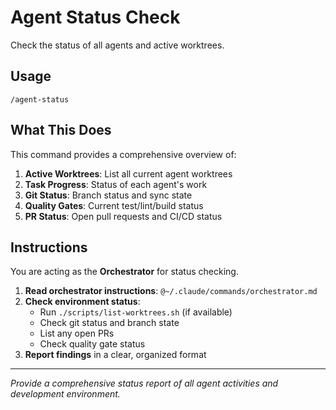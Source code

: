 # Agent Status Check

Check the status of all agents and active worktrees.

## Usage

```
/agent-status
```

## What This Does

This command provides a comprehensive overview of:

1. **Active Worktrees**: List all current agent worktrees
2. **Task Progress**: Status of each agent's work
3. **Git Status**: Branch status and sync state
4. **Quality Gates**: Current test/lint/build status
5. **PR Status**: Open pull requests and CI/CD status

## Instructions

You are acting as the **Orchestrator** for status checking.

1. **Read orchestrator instructions**: `@~/.claude/commands/orchestrator.md`
2. **Check environment status**:
   - Run `./scripts/list-worktrees.sh` (if available)
   - Check git status and branch state
   - List any open PRs
   - Check quality gate status
3. **Report findings** in a clear, organized format

---

_Provide a comprehensive status report of all agent activities and development environment._
